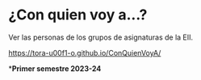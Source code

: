 # ¿Con quien voy a...?
Ver las personas de los grupos de asignaturas de la EII.

https://tora-u00f1-o.github.io/ConQuienVoyA/

***Primer semestre 2023-24**
